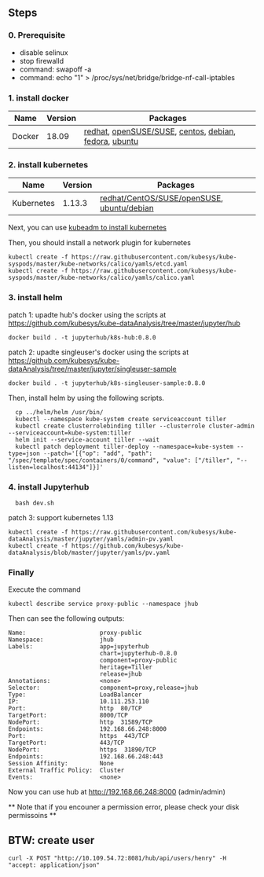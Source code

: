 ## Steps

### 0. Prerequisite

- disable selinux
- stop firewalld
- command: swapoff -a
- command: echo "1" > /proc/sys/net/bridge/bridge-nf-call-iptables


### 1. install docker

| Name       | Version |  Packages  |   
| ------     | ------  | ------ |
| Docker     | 18.09   | [redhat](https://docs.docker.com/install/linux/docker-ee/rhel/), [openSUSE/SUSE](https://docs.docker.com/install/linux/docker-ee/suse/), [centos](https://docs.docker.com/install/linux/docker-ce/centos/), [debian](https://docs.docker.com/install/linux/docker-ce/debian/), [fedora](https://docs.docker.com/install/linux/docker-ce/fedora/), [ubuntu](https://docs.docker.com/install/linux/docker-ce/ubuntu/) |

### 2. install kubernetes

| Name       | Version |  Packages  |   
| ------     | ------  | ------ |
| Kubernetes | 1.13.3  | [redhat/CentOS/SUSE/openSUSE](https://github.com/kubesys/kube-os/releases/download/1.0/kube-tools-v1.13.3-cloudplus.1903.x86_64.rpm), [ubuntu/debian](https://github.com/kubesys/kube-os/releases/download/1.0/kube-tools-v1.13.3-cloudplus.1903.amd64.deb) |

Next, you can use [kubeadm to install kubernetes](https://kubernetes.io/docs/setup/independent/create-cluster-kubeadm/)

Then, you should install a network plugin for kubernetes

```
kubectl create -f https://raw.githubusercontent.com/kubesys/kube-syspods/master/kube-networks/calico/yamls/etcd.yaml 
kubectl create -f https://raw.githubusercontent.com/kubesys/kube-syspods/master/kube-networks/calico/yamls/calico.yaml
```
### 3. install helm

patch 1: upadte hub's docker using the scripts at https://github.com/kubesys/kube-dataAnalysis/tree/master/jupyter/hub

```
docker build . -t jupyterhub/k8s-hub:0.8.0
```

patch 2: upadte singleuser's docker using the scripts at https://github.com/kubesys/kube-dataAnalysis/tree/master/jupyter/singleuser-sample

```
docker build . -t jupyterhub/k8s-singleuser-sample:0.8.0
```

Then, install helm by using the following scripts.

```
  cp ../helm/helm /usr/bin/
  kubectl --namespace kube-system create serviceaccount tiller
  kubectl create clusterrolebinding tiller --clusterrole cluster-admin --serviceaccount=kube-system:tiller
  helm init --service-account tiller --wait
  kubectl patch deployment tiller-deploy --namespace=kube-system --type=json --patch='[{"op": "add", "path": "/spec/template/spec/containers/0/command", "value": ["/tiller", "--listen=localhost:44134"]}]'
```

### 4. install Jupyterhub

```
  bash dev.sh
```

patch 3: support kubernetes 1.13

```
kubectl create -f https://raw.githubusercontent.com/kubesys/kube-dataAnalysis/master/jupyter/yamls/admin-pv.yaml
kubectl create -f https://github.com/kubesys/kube-dataAnalysis/blob/master/jupyter/yamls/pv.yaml
```

### Finally 

Execute the command

```
kubectl describe service proxy-public --namespace jhub
```

Then can see the following outputs:

```
Name:                     proxy-public
Namespace:                jhub
Labels:                   app=jupyterhub
                          chart=jupyterhub-0.8.0
                          component=proxy-public
                          heritage=Tiller
                          release=jhub
Annotations:              <none>
Selector:                 component=proxy,release=jhub
Type:                     LoadBalancer
IP:                       10.111.253.110
Port:                     http  80/TCP
TargetPort:               8000/TCP
NodePort:                 http  31589/TCP
Endpoints:                192.168.66.248:8000
Port:                     https  443/TCP
TargetPort:               443/TCP
NodePort:                 https  31890/TCP
Endpoints:                192.168.66.248:443
Session Affinity:         None
External Traffic Policy:  Cluster
Events:                   <none>
```

Now you can use hub at http://192.168.66.248:8000 (admin/admin)

** Note that if you encouner a permission error, please check your disk permissoins **

## BTW: create user

```
curl -X POST "http://10.109.54.72:8081/hub/api/users/henry" -H  "accept: application/json"
```

